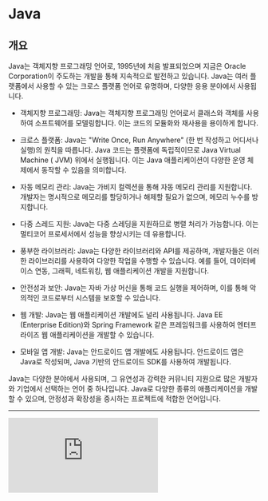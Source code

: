 # Java

## 개요

Java는 객체지향 프로그래밍 언어로, 1995년에 처음 발표되었으며 지금은 Oracle Corporation이 주도하는 개발을 통해 지속적으로 발전하고 있습니다. Java는 여러 플랫폼에서 사용할 수 있는 크로스
플랫폼 언어로 유명하며, 다양한 응용 분야에서 사용됩니다.

- 객체지향 프로그래밍: Java는 객체지향 프로그래밍 언어로서 클래스와 객체를 사용하여 소프트웨어를 모델링합니다. 이는 코드의 모듈화와 재사용을 용이하게 합니다.

- 크로스 플랫폼: Java는 "Write Once, Run Anywhere" (한 번 작성하고 어디서나 실행)의 원칙을 따릅니다. Java 코드는 플랫폼에 독립적이므로 Java Virtual Machine (
  JVM)
  위에서 실행됩니다. 이는 Java 애플리케이션이 다양한 운영 체제에서 동작할 수 있음을 의미합니다.

- 자동 메모리 관리: Java는 가비지 컬렉션을 통해 자동 메모리 관리를 지원합니다. 개발자는 명시적으로 메모리를 할당하거나 해제할 필요가 없으며, 메모리 누수를 방지합니다.

- 다중 스레드 지원: Java는 다중 스레딩을 지원하므로 병렬 처리가 가능합니다. 이는 멀티코어 프로세서에서 성능을 향상시키는 데 유용합니다.

- 풍부한 라이브러리: Java는 다양한 라이브러리와 API를 제공하며, 개발자들은 이러한 라이브러리를 사용하여 다양한 작업을 수행할 수 있습니다. 예를 들어, 데이터베이스 연동, 그래픽, 네트워킹, 웹 애플리케이션
  개발을 지원합니다.

- 안전성과 보안: Java는 자바 가상 머신을 통해 코드 실행을 제어하며, 이를 통해 악의적인 코드로부터 시스템을 보호할 수 있습니다.

- 웹 개발: Java는 웹 애플리케이션 개발에도 널리 사용됩니다. Java EE (Enterprise Edition)와 Spring Framework 같은 프레임워크를 사용하여 엔터프라이즈 웹 애플리케이션을 개발할
  수
  있습니다.

- 모바일 앱 개발: Java는 안드로이드 앱 개발에도 사용됩니다. 안드로이드 앱은 Java로 작성되며, Java 기반의 안드로이드 SDK를 사용하여 개발됩니다.

Java는 다양한 분야에서 사용되며, 그 유연성과 강력한 커뮤니티 지원으로 많은 개발자와 기업에서 선택하는 언어 중 하나입니다. Java로 다양한 종류의 애플리케이션을 개발할 수 있으며, 안정성과 확장성을 중시하는
프로젝트에 적합한 언어입니다.

---

![JavaTM 2 Platform Standard Edition 5.0 API 사양-중부대학교](http://cris.joongbu.ac.kr/course/java/api/overview-summary.html)